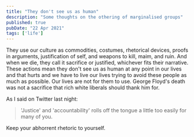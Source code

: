 ```yaml
---
title: "They don't see us as human"
description: "Some thoughts on the othering of marginalised groups"
published: true
pubDate: "22 Apr 2021"
tags: ['life']
---
```


They use our culture as commodities, costumes, rhetorical devices, proofs in arguments, justification of self, and weapons to kill, maim, and ruin. And when we die, they call it sacrifice or justified, whichever fits their narrative. These actions mean they don't see us as human at any point in our lives and that hurts and we have to live our lives trying to avoid these people as much as possible. Our lives are not for them to use. George Floyd's death was not a sacrifice that rich white liberals should thank him for.

As I said on Twitter last night:

> 'Justice' and 'accountability' rolls off the tongue a little too easily for many of you.

Keep your abhorrent rhetoric to yourself.
